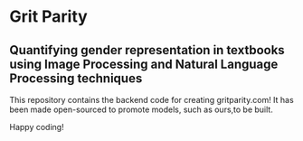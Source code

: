 # Grit Parity 
## Quantifying gender representation in textbooks using Image Processing and Natural Language Processing techniques  

This repository contains the backend code for creating gritparity.com! It has been made open-sourced to promote models, such as ours,to be built. 

Happy coding! 
